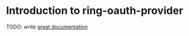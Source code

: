# Introduction to ring-oauth-provider

TODO: write [great documentation](http://jacobian.org/writing/great-documentation/what-to-write/)
